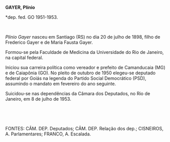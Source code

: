 **GAYER, Plínio**

\*dep. fed. GO 1951-1953.

 

*Plínio Gayer* nasceu em Santiago (RS) no dia 20 de julho de 1898, filho
de Frederico Gayer e de Maria Fausta Gayer.

Formou-se pela Faculdade de Medicina da Universidade do Rio de Janeiro,
na capital federal.

Iniciou sua carreira política como vereador e prefeito de Camanducaia
(MG) e de Caiapônia (GO). No pleito de outubro de 1950 elegeu-se
deputado federal por Goiás na legenda do Partido Social Democrático
(PSD), assumindo o mandato em fevereiro do ano seguinte.

Suicidou-se nas dependências da Câmara dos Deputados, no Rio de Janeiro,
em 8 de julho de 1953.

 

 

FONTES: CÂM. DEP. Deputados; CÂM. DEP. Relação dos dep.; CISNEIROS, A.
Parlamentares; FRANCO, A. Escalada.

 
